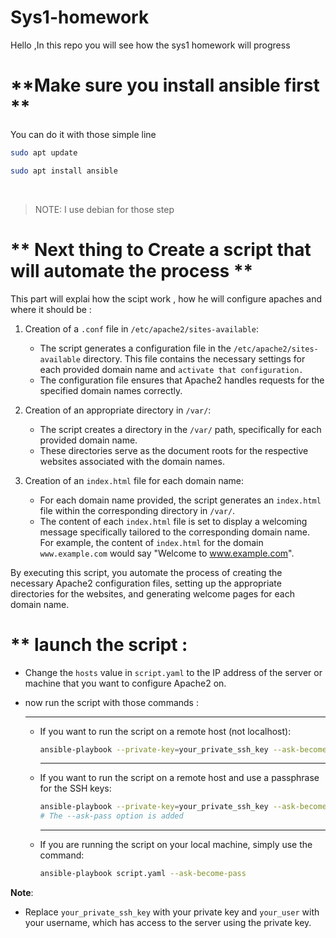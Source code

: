 # Sys1-homework
Hello ,In this repo you will see how the sys1 homework will progress

# **Make sure you install ansible first **
You can do it with those simple line 
 
 ```sh
sudo apt update
```

```sh
sudo apt install ansible
```
&nbsp;
> NOTE: I use debian for those step

# ** Next thing to Create a script that will automate the process  **

This part will explai how the scipt work , how he will configure apaches and where it should be : 

1. Creation of a `.conf` file in `/etc/apache2/sites-available`:
   - The script generates a configuration file in the `/etc/apache2/sites-available` directory. This file contains the necessary settings for each provided domain name and `activate that configuration.`
   - The configuration file ensures that Apache2 handles requests for the specified domain names correctly.

2. Creation of an appropriate directory in `/var/`:
   - The script creates a directory in the `/var/` path, specifically for each provided domain name.
   - These directories serve as the document roots for the respective websites associated with the domain names.

3. Creation of an `index.html` file for each domain name:
   - For each domain name provided, the script generates an `index.html` file within the corresponding directory in `/var/`.
   - The content of each `index.html` file is set to display a welcoming message specifically tailored to the corresponding domain name. For example, the content of `index.html` for the domain `www.example.com` would say "Welcome to www.example.com".

By executing this script, you automate the process of creating the necessary Apache2 configuration files, setting up the appropriate directories for the websites, and generating welcome pages for each domain name.

# ** launch the script :
- Change the `hosts` value in `script.yaml` to the IP address of the server or machine that you want to configure Apache2 on.

- now run the script with those commands : 
    
    ---

  - If you want to run the script on a remote host (not localhost):
    ```sh
    ansible-playbook --private-key=your_private_ssh_key --ask-become-pass --user=your_user script.yaml
    ```
    ---

  - If you want to run the script on a remote host and  use a passphrase for the SSH keys:
    ```sh
    ansible-playbook --private-key=your_private_ssh_key --ask-become-pass --ask-pass --user=your_user script.yaml
    # The --ask-pass option is added
    ```
    ---

  - If you are running the script on your local machine, simply use the command:
    ```sh
    ansible-playbook script.yaml --ask-become-pass


**Note**:

- Replace `your_private_ssh_key` with your private key and `your_user` with your username, which has access to the server using the private key.

